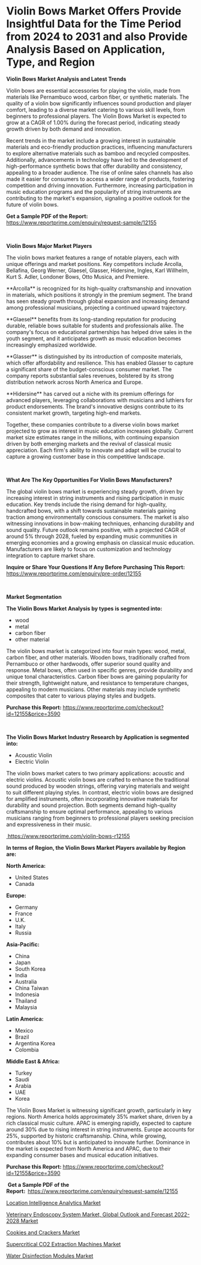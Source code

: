 <p><h1>Violin Bows Market Offers Provide Insightful Data for the Time Period from 2024 to 2031 and also Provide Analysis Based on Application, Type, and Region</h1></p><p><strong>Violin Bows Market Analysis and Latest Trends</strong></p>
<p><p>Violin bows are essential accessories for playing the violin, made from materials like Pernambuco wood, carbon fiber, or synthetic materials. The quality of a violin bow significantly influences sound production and player comfort, leading to a diverse market catering to various skill levels, from beginners to professional players. The Violin Bows Market is expected to grow at a CAGR of 1.00% during the forecast period, indicating steady growth driven by both demand and innovation.</p><p>Recent trends in the market include a growing interest in sustainable materials and eco-friendly production practices, influencing manufacturers to explore alternative materials such as bamboo and recycled composites. Additionally, advancements in technology have led to the development of high-performance synthetic bows that offer durability and consistency, appealing to a broader audience. The rise of online sales channels has also made it easier for consumers to access a wider range of products, fostering competition and driving innovation. Furthermore, increasing participation in music education programs and the popularity of string instruments are contributing to the market's expansion, signaling a positive outlook for the future of violin bows.</p></p>
<p><strong>Get a Sample PDF of the Report:&nbsp;</strong> <a href="https://www.reportprime.com/enquiry/request-sample/12155">https://www.reportprime.com/enquiry/request-sample/12155</a></p>
<p>&nbsp;</p>
<p><strong>Violin Bows Major Market Players</strong></p>
<p><p>The violin bows market features a range of notable players, each with unique offerings and market positions. Key competitors include Arcolla, Bellafina, Georg Werner, Glaesel, Glasser, Hidersine, Ingles, Karl Willhelm, Kurt S. Adler, Londoner Bows, Otto Musica, and Premiere.</p><p>**Arcolla** is recognized for its high-quality craftsmanship and innovation in materials, which positions it strongly in the premium segment. The brand has seen steady growth through global expansion and increasing demand among professional musicians, projecting a continued upward trajectory.</p><p>**Glaesel** benefits from its long-standing reputation for producing durable, reliable bows suitable for students and professionals alike. The company's focus on educational partnerships has helped drive sales in the youth segment, and it anticipates growth as music education becomes increasingly emphasized worldwide.</p><p>**Glasser** is distinguished by its introduction of composite materials, which offer affordability and resilience. This has enabled Glasser to capture a significant share of the budget-conscious consumer market. The company reports substantial sales revenues, bolstered by its strong distribution network across North America and Europe.</p><p>**Hidersine** has carved out a niche with its premium offerings for advanced players, leveraging collaborations with musicians and luthiers for product endorsements. The brand's innovative designs contribute to its consistent market growth, targeting high-end markets.</p><p>Together, these companies contribute to a diverse violin bows market projected to grow as interest in music education increases globally. Current market size estimates range in the millions, with continuing expansion driven by both emerging markets and the revival of classical music appreciation. Each firm's ability to innovate and adapt will be crucial to capture a growing customer base in this competitive landscape.</p></p>
<p>&nbsp;</p>
<p><strong>What Are The Key Opportunities For Violin Bows Manufacturers?</strong></p>
<p><p>The global violin bows market is experiencing steady growth, driven by increasing interest in string instruments and rising participation in music education. Key trends include the rising demand for high-quality, handcrafted bows, with a shift towards sustainable materials gaining traction among environmentally conscious consumers. The market is also witnessing innovations in bow-making techniques, enhancing durability and sound quality. Future outlook remains positive, with a projected CAGR of around 5% through 2028, fueled by expanding music communities in emerging economies and a growing emphasis on classical music education. Manufacturers are likely to focus on customization and technology integration to capture market share.</p></p>
<p><strong>Inquire or Share Your Questions If Any Before Purchasing This Report:</strong> <a href="https://www.reportprime.com/enquiry/pre-order/12155">https://www.reportprime.com/enquiry/pre-order/12155</a></p>
<p>&nbsp;</p>
<p><strong>Market Segmentation</strong></p>
<p><strong>The Violin Bows Market Analysis by types is segmented into:</strong></p>
<p><ul><li>wood</li><li>metal</li><li>carbon fiber</li><li>other material</li></ul></p>
<p><p>The violin bows market is categorized into four main types: wood, metal, carbon fiber, and other materials. Wooden bows, traditionally crafted from Pernambuco or other hardwoods, offer superior sound quality and response. Metal bows, often used in specific genres, provide durability and unique tonal characteristics. Carbon fiber bows are gaining popularity for their strength, lightweight nature, and resistance to temperature changes, appealing to modern musicians. Other materials may include synthetic composites that cater to various playing styles and budgets.</p></p>
<p><strong>Purchase this Report:&nbsp;</strong><a href="https://www.reportprime.com/checkout?id=12155&price=3590">https://www.reportprime.com/checkout?id=12155&price=3590</a></p>
<p>&nbsp;</p>
<p><strong>The Violin Bows Market Industry Research by Application is segmented into:</strong></p>
<p><ul><li>Acoustic Violin</li><li>Electric Violin</li></ul></p>
<p><p>The violin bows market caters to two primary applications: acoustic and electric violins. Acoustic violin bows are crafted to enhance the traditional sound produced by wooden strings, offering varying materials and weight to suit different playing styles. In contrast, electric violin bows are designed for amplified instruments, often incorporating innovative materials for durability and sound projection. Both segments demand high-quality craftsmanship to ensure optimal performance, appealing to various musicians ranging from beginners to professional players seeking precision and expressiveness in their music.</p></p>
<p><a href="https://www.reportprime.com/violin-bows-r12155">&nbsp;https://www.reportprime.com/violin-bows-r12155</a></p>
<p><strong>In terms of Region, the Violin Bows Market Players available by Region are:</strong></p>
<p>
    <p> <strong> North America: </strong>
        <ul>
            <li>United States</li>
            <li>Canada</li>
        </ul>
        </p> 
    <p> <strong> Europe: </strong>
        <ul>
            <li>Germany</li>
            <li>France</li>
            <li>U.K.</li>
            <li>Italy</li>
            <li>Russia</li>
        </ul>
        </p> 
    <p> <strong> Asia-Pacific: </strong>
        <ul>
            <li>China</li>
            <li>Japan</li>
            <li>South Korea</li>
            <li>India</li>
            <li>Australia</li>
            <li>China Taiwan</li>
            <li>Indonesia</li>
            <li>Thailand</li>
            <li>Malaysia</li>
        </ul>
        </p> 
    <p> <strong> Latin America: </strong>
        <ul>
            <li>Mexico</li>
            <li>Brazil</li>
            <li>Argentina Korea</li>
            <li>Colombia</li>
        </ul>
        </p> 
    <p> <strong> Middle East & Africa: </strong>
        <ul>
            <li>Turkey</li>
            <li>Saudi</li>
            <li>Arabia</li>
            <li>UAE</li>
            <li>Korea</li>
        </ul>
    </p>
    </p>
<p><p>The Violin Bows Market is witnessing significant growth, particularly in key regions. North America holds approximately 35% market share, driven by a rich classical music culture. APAC is emerging rapidly, expected to capture around 30% due to rising interest in string instruments. Europe accounts for 25%, supported by historic craftsmanship. China, while growing, contributes about 10% but is anticipated to innovate further. Dominance in the market is expected from North America and APAC, due to their expanding consumer bases and musical education initiatives.</p></p>
<p><strong>Purchase this Report: </strong><a href="https://www.reportprime.com/checkout?id=12155&price=3590">https://www.reportprime.com/checkout?id=12155&price=3590</a></p>
<p>&nbsp;<strong>Get a Sample PDF of the Report:&nbsp;&nbsp;</strong><a href="https://www.reportprime.com/enquiry/request-sample/12155">https://www.reportprime.com/enquiry/request-sample/12155</a></p>
<p><strong></strong></p>
<p><p><a href="https://medium.com/@swilliamn8765/global-location-intelligence-analytics-market-opportunities-and-market-challenges-2024-2031-a3f816c9d456">Location Intelligence Analytics Market</a></p><p><a href="https://www.linkedin.com/pulse/veterinary-endoscopy-system-market-global-outlook-forecast-2022-2028-invse?trackingId=KQ7WF8bVTzKUltDHoIjvtw%3D%3D">Veterinary Endoscopy System Market, Global Outlook and Forecast 2022-2028 Market</a></p><p><a href="https://medium.com/@swilliamn8765/cookies-and-crackers-market-global-market-insights-and-sales-trends-2024-to-2031-bbe294489ecf">Cookies and Crackers Market</a></p><p><a href="https://issuu.com/reportprime-2/docs/supercritical-co2-extraction-machin_d9712eaa927baf">Supercritical CO2 Extraction Machines Market</a></p><p><a href="https://issuu.com/reportprime-2/docs/water-disinfection-modules-market-s_73eba11218052c">Water Disinfection Modules Market</a></p></p>